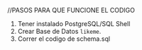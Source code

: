 //PASOS PARA QUE FUNCIONE EL CODIGO

1. Tener instalado PostgreSQL/SQL Shell
2. Crear Base de Datos `likeme`.
3. Correr el codigo de schema.sql
